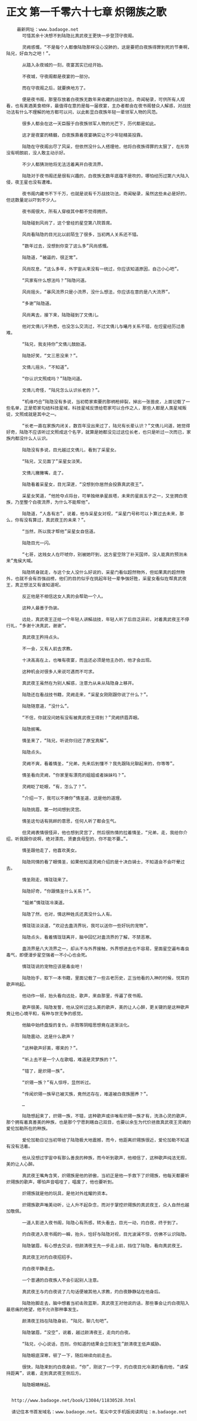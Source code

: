 # 正文 第一千零六十七章 炽翎族之歌
        最新网址：www.badaoge.net
          可惜其余十决想不到陆隐比真武夜王更快一步登顶守夜阁。
      
          灵阙感慨，“不是每个人都像陆隐那样没心没肺的，这是要把白夜族得罪到死的节奏啊，陆兄，好自为之吧！”。
      
          从踏入永夜城的一刻，夜宴其实已经开始。
      
          不夜城，守夜阁都是夜宴的一部分。
      
          而在守夜阁之后，就要换地方了。
      
          便是夜书阁，那里存放着白夜族无数年来收藏的战技功法，奇闻秘录，可供所有人观看，也有美酒美食相伴，最值得在意的是每一届夜宴，主办者都会在夜书阁替众人解惑，对战技功法有什么不理解的地方都可以问，以此彰显白夜族年轻一辈领军人物的风范。
      
          很多人都会在这一天臣服于白夜族领军人物的光芒下，历代都是如此。
      
          这才是夜宴的精髓，白夜族靠着夜宴确实让不少年轻精英投靠。
      
          陆隐在守夜阁出尽了风采，但依然没什么人搭理他，他将白夜族得罪的太狠了，在形势没有明朗前，没人敢主动示好。
      
          不少人都猜测他将无法活着离开白夜流界。
      
          陆隐对于夜书阁还是很有兴趣的，白夜族无数年底蕴不是吹的，哪怕经历过第六大陆入侵，夜王星也没有遭难。
      
          夜书阁内藏书不下千万，也就是说有千万战技功法，奇闻秘录，虽然这些未必是好的，但这数量足以吓到不少人。
      
          夜书阁很大，所有人穿梭其中都不觉得拥挤。
      
          陆隐碰到风尚了，这个曾经的星空第八院首席。
      
          风尚看陆隐的目光比以前陌生了很多，当初两人关系还不错。
      
          “数年过去，没想到你变了这么多”风尚感慨。
      
          陆隐道，“被逼的，很正常”。
      
          风尚叹息，“这么多年，外宇宙从来没有一统过，你应该知道原因，自己小心吧”。
      
          “风家有什么想法吗？”陆隐问道。
      
          风尚摇头，“暴风流界只是小流界，没什么想法，你应该在意的是八大流界”。
      
          “多谢”陆隐道。
      
          风尚离去，接下来，陆隐碰到了文倩儿。
      
          他对文倩儿不熟悉，也没怎么交流过，不过文倩儿与曦月关系不错，在焢星经历过患难。
      
          “陆兄，我支持你”文倩儿鼓励道。
      
          陆隐好笑，“文三思没来？”。
      
          文倩儿摇头，“不知道”。
      
          “你认识文照成吗？”陆隐问道。
      
          文倩儿奇怪，“陆兄怎么认识长老的？”。
      
          “机缘巧合”陆隐没有多说，当初荀家索要的那柄枪碎裂，掉出一张兽皮，上面记载了一些名单，正是荀家勾结科技星域，科技星域反馈给荀家可以合作之人，那些人都是人类星域叛徒，文照成就是其中之一。
      
          “长老一直在家族内闭关，数百年没出来过了，陆兄有长辈认识？”文倩儿问道，她觉得好奇，陆隐不应该听过文照成这个名字，就算是她都没见过这位长老，也只是听过一次而已，家族内都没什么人认识。
      
          陆隐没有多说，目光越过文倩儿，看到了采星女。
      
          “陆兄，又见面了”采星女淡笑。
      
          文倩儿撇撇嘴，走了。
      
          陆隐看着采星女，目光深邃，“没想到你居然会投靠真武夜王”。
      
          采星女笑道，“他抢夺点将台，可单独继承星辰塔，未来的星辰五子之一，又坐拥白夜族，乃至整个白夜流界，为什么不能帮他”。
      
          陆隐道，“人各有志”，说着，他与采星女对视，“采星门号称可以卜算过去未来，那么，你有没有算过，真武夜王的未来？”。
      
          “当然，所以我才帮他”采星女自信道。
      
          陆隐目光一闪。
      
          “七哥，这贱女人在吓唬你，别被她吓到，这方星空除了补天国师，没人能真的预测未来”鬼侯大喊。
      
          陆隐转身就走，与这个女人没什么好说的，采星门看似超然物外，但如果真的超然物外，也就不会有百强战榜，他们的目的似乎在挑起年轻一辈争强好胜，采星女看似在帮真武夜王，真正想法又有谁知道呢。
      
          反正他是不相信这女人真的会帮助一个人。
      
          这种人最善于伪装。
      
          远处，真武夜王正给一个年轻人讲解战技，年轻人听了后目泛异彩，对着真武夜王不停行礼，“多谢十决真武，谢谢”。
      
          真武夜王矜持点头。
      
          不一会，又有人前去求教。
      
          十决高高在上，也唯有夜宴，而且还必须是他主办的，他才会出现。
      
          这种机会对很多人来说可遇而不可求。
      
          真武夜王虽然在为别人解惑，注意力从未从陆隐身上移开。
      
          陆隐还在看战技书籍，灵阙走来，“采星女刚刚跟你说了什么？”。
      
          陆隐随意道，“没什么”。
      
          “不信，你就没问她有没有被真武夜王得到？”灵阙挤眉弄眼。
      
          陆隐抿嘴。
      
          情圣来了，“陆兄，听说你归还了原宝真解”。
      
          陆隐点头。
      
          灵阙不爽，看着情圣，“兄弟，先来后到懂不？我先跟陆兄聊起来的，你等等”。
      
          情圣看向灵阙，“你家里有漂亮的姐姐或者妹妹吗？”。
      
          灵阙眨了眨眼，“有，怎么了？”。
      
          “介绍一下，我可以不揍你”情圣道，这是他的道理。
      
          陆隐挑眉，第一时间想到灵宫。
      
          情圣这句话有挑衅的意思，任何人听了都会生气。
      
          但灵阙表情很怪异，他也想到灵宫了，然后很热情的拉着情圣，“兄弟，走，我给你介绍，听我跟你说啊，绝对漂亮，贤妻良母型的，你不能不要…”。
      
          情圣跟他走了，他喜欢美女。
      
          陆隐同情的看了眼情圣，如果他知道灵阙介绍的是十决白骑士，不知道会不会吓晕过去。
      
          情圣刚走，情珑珑来了。
      
          陆隐好奇，“你跟情圣什么关系？”。
      
          “姐弟”情珑珑冷漠道。
      
          陆隐了然，也对，情这种姓氏还真没什么人有。
      
          情珑珑淡淡道，“欢迎去蛊流界玩，我可以送你一些好玩的宠物”。
      
          陆隐点头，看着情珑珑离开，脑中回忆对蛊流界的了解，不禁恶寒。
      
          蛊流界是八大流界之一，却从不与外界接触，外界想进去也不容易，里面星空遍布毒虫毒气，即便漫步星空强者一不小心也会死。
      
          情珑珑说的宠物应该是毒虫吧！
      
          陆隐抬手，取下一本书籍，里面记载了一些古老历史，正当他看的入神的时候，悦耳的歌声响起。
      
          他动作一顿，抬头看向远处，歌声，来自那里，传遍了夜书阁。
      
          歌声很美，陆隐发誓，他从没听过这么美的歌声，美的让人心醉，更关键的是这种歌声竟让他心境平和，有种与世无争的感觉。
      
          他脑中始终盘旋的复仇，杀戮等阴暗思想竟在逐渐淡化。
      
          陆隐震动，这是什么歌声？
      
          “这种歌声好美，哪来的？”。
      
          “听上去不是一个人在歌唱，难道是灵梦族的？”。
      
          “错了，是炽翎一族”。
      
          “炽翎一族？”有人惊呼，显然听过。
      
          “传闻炽翎一族早已被灭族，竟然还存在，难道被白夜族圈养？”。
      
          …
      
          陆隐想起来了，炽翎一族，不错，这种歌声或许唯有炽翎一族才有，洗涤心灵的歌声，那个拥有着真善美的种族，也是那个宁愿刺瞎自己双目，也要以余生为代价拯救真武夜王灵魂的爱伦加勒所在的种族。
      
          爱伦加勒日记当初带给了陆隐极大地震撼，而今，他距离炽翎族很近，爱伦加勒不知道有没有活着。
      
          他从没想过宇宙中有那么善良的种族，而今听到歌声，他相信了，这种歌声纯洁无瑕，美的让人心醉。
      
          真武夜王嘴角含笑，炽翎族是他的骄傲，当初正是他一手救下了炽翎族，他每天都要听炽翎族的歌声，哪怕声音唱哑了，唱废了，他也要听到。
      
          炽翎族就是他的玩具，是他对外炫耀的资本。
      
          炽翎族歌声唯美动听，让人升不起杂念，而对于掌控炽翎族的真武夜王，众人自然也越加敬佩。
      
          一道人影进入夜书阁，陆隐心有所感，转头看去，目光一动，灼白夜，终于到了。
      
          灼白夜进入夜书阁的一瞬，抬头，恰好与陆隐对视，目光波澜不惊，仿佛不认识陆隐。
      
          陆隐皱眉，有心想去交谈，但颜清夜王先一步走上前，挡住了陆隐，看向真武夜王。
      
          真武夜王对灼白夜招招手。
      
          灼白夜平静走去。
      
          一个普通的白夜族人不会引起别人注意。
      
          真武夜王与灼白夜说了几句话便被其他人求教，灼白夜静静站在他身后。
      
          陆隐抬脚走去，脑中想着当初击败蓝斯，真武夜王对他说的话，那些事会让灼白夜陷入最悲痛的绝望，他不允许那种事发生。
      
          颜清夜王挡在陆隐身前，“陆兄，聊几句吧”。
      
          陆隐皱眉，“没空”，说着，越过颜清夜王，走向灼白夜。
      
          “陆兄，小心说话，否则，你知道的结果会立刻发生”颜清夜王低声威胁。
      
          陆隐眼底深寒，顿了一下，随后继续向前走去。
      
          很快，陆隐来到灼白夜身前，“你”，刚说了一个字，灼白夜目光冷漠的看向他，“请保持距离”，说着，走到真武夜王侧后方。
      
          陆隐眼睛眯起。
      
      
      http://www.badaoge.net/book/13084/11830528.html
      
      请记住本书首发域名：www.badaoge.net。笔尖中文手机版阅读网址：m.badaoge.net